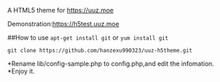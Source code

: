 A HTML5 theme for https://uuz.moe

Demonstration:https://h5test.uuz.moe

##How to use
`apt-get install git` or `yum install git`

`git clone https://github.com/hanzexu990323/uuz-h5theme.git`

*Rename lib/config-sample.php to config.php,and edit the infomation.
*Enjoy it.